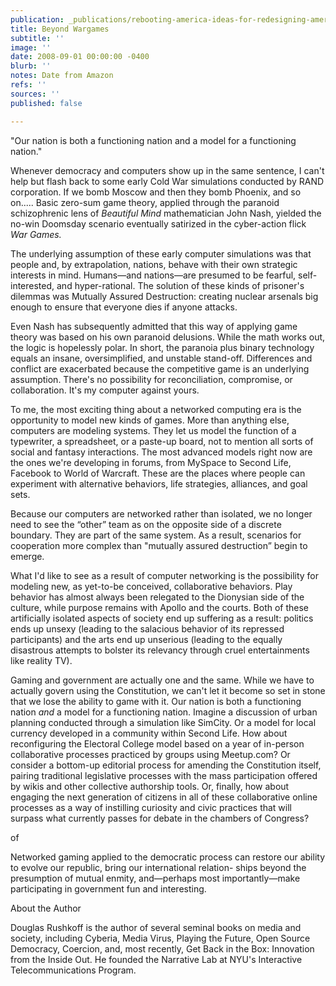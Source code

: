 ```yaml
---
publication: _publications/rebooting-america-ideas-for-redesigning-american-democracy-for-the-internet-age.md
title: Beyond Wargames
subtitle: ''
image: ''
date: 2008-09-01 00:00:00 -0400
blurb: ''
notes: Date from Amazon
refs: ''
sources: ''
published: false

---
```

"Our nation is both a functioning nation and a model for a functioning nation."

Whenever democracy and computers show up in the same sentence, I can't help but flash back to some early Cold War simulations conducted by RAND corporation. If we bomb Moscow and then they bomb Phoenix, and so on..... Basic zero-sum game theory, applied through the paranoid schizophrenic lens of _Beautiful Mind_ mathematician John Nash, yielded the no-win Doomsday scenario eventually satirized in the cyber-action flick _War Games._

The underlying assumption of these early computer simulations was that people and, by extrapolation, nations, behave with their own strategic interests in mind. Humans—and nations—are presumed to be fearful, self-interested, and hyper-rational. The solution of these kinds of prisoner's dilemmas was Mutually Assured Destruction: creating nuclear arsenals big enough to ensure that everyone dies if anyone attacks.

Even Nash has subsequently admitted that this way of applying game theory was based on his own paranoid delusions. While the math works out, the logic is hopelessly polar. In short, the paranoia plus binary technology equals an insane, oversimplified, and unstable stand-off. Differences and conflict are exacerbated because the competitive game is an underlying assumption. There's no possibility for reconciliation, compromise, or collaboration. It's my computer against yours.

To me, the most exciting thing about a networked computing era is the opportunity to model new kinds of games. More than anything else, computers are modeling systems. They let us model the function of a typewriter, a spreadsheet, or a paste-up board, not to mention all sorts of social and fantasy interactions. The most advanced models right now are the ones we're developing in forums, from MySpace to Second Life, Facebook to World of Warcraft. These are the places where people can experiment with alternative behaviors, life strategies, alliances, and goal sets.

Because our computers are networked rather than isolated, we no longer need to see the “other” team as on the opposite side of a discrete boundary. They are part of the same system. As a result, scenarios for cooperation more complex than "mutually assured destruction” begin to emerge.

What I'd like to see as a result of computer networking is the possibility for modeling new, as yet-to-be conceived, collaborative behaviors. Play behavior has almost always been relegated to the Dionysian side of the culture, while purpose remains with Apollo and the courts. Both of these artificially isolated aspects of society end up suffering as a result: politics ends up unsexy (leading to the salacious behavior of its repressed participants) and the arts end up unserious (leading to the equally disastrous attempts to bolster its relevancy through cruel entertainments like reality TV).

Gaming and government are actually one and the same. While we have to actually govern using the Constitution, we can't let it become so set in stone that we lose the ability to game with it. Our nation is both a functioning nation _and_ a model for a functioning nation. Imagine a discussion of urban planning conducted through a simulation like SimCity. Or a model for local currency developed in a community within Second Life. How about reconfiguring the Electoral College model based on a year of in-person collaborative processes practiced by groups using Meetup.com? Or consider a bottom-up editorial process for amending the Constitution itself, pairing traditional legislative processes with the mass participation offered by wikis and other collective authorship tools. Or, finally, how about engaging the next generation of citizens in all of these collaborative online processes as a way of instilling curiosity and civic practices that will surpass what currently passes for debate in the chambers of Congress?

of

Networked gaming applied to the democratic process can restore our ability to evolve our republic, bring our international relation- ships beyond the presumption of mutual enmity, and—perhaps most importantly—make participating in government fun and interesting.

About the Author

Douglas Rushkoff is the author of several seminal books on media and society, including Cyberia, Media Virus, Playing the Future, Open Source Democracy, Coercion, and, most recently, Get Back in the Box: Innovation from the Inside Out. He founded the Narrative Lab at NYU's Interactive Telecommunications Program.